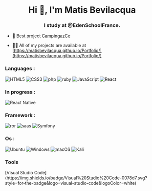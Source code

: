 <h1 align="center">Hi 👋, I'm Matis Bevilacqua</h1>
<h3 align="center">I study at @EdenSchoolFrance.</h3>

- 🔭 Best project [CampingazCe](https://github.com/MatisBevilacqua/CampingazCe)

  

- 👨‍💻 All of my projects are available at [https://matisbevilacqua.github.io/Portfolio/](https://matisbevilacqua.github.io/Portfolio/)


<h3  align="left">Languages :</h3>
  
  ![HTML5](https://img.shields.io/badge/html5-%23E34F26.svg?style=for-the-badge&logo=html5&logoColor=white)
  ![CSS3](https://img.shields.io/badge/css3-%231572B6.svg?style=for-the-badge&logo=css3&logoColor=white)
  ![php](https://img.shields.io/badge/PHP-777BB4?style=for-the-badge&logo=php&logoColor=white)
  ![ruby](https://img.shields.io/badge/Ruby-CC342D?style=for-the-badge&logo=ruby&logoColor=white)
  ![JavaScript](https://img.shields.io/badge/javascript-%23323330.svg?style=for-the-badge&logo=javascript&logoColor=%23F7DF1E)
   ![React](https://img.shields.io/badge/react-%2320232a.svg?style=for-the-badge&logo=react&logoColor=%2361DAFB)


<h3 align="left">In progress :</h3>
  
  ![React Native](https://img.shields.io/badge/react_native-%2320232a.svg?style=for-the-badge&logo=react&logoColor=%2361DAFB)

<h3  align="left">Framework :</h3>
 
  ![ror](https://img.shields.io/badge/Ruby_on_Rails-CC0000?style=for-the-badge&logo=ruby-on-rails&logoColor=white)
  ![saas](https://img.shields.io/badge/Sass-CC6699?style=for-the-badge&logo=sass&logoColor=white)
  ![Symfony](https://img.shields.io/badge/symfony-%23000000.svg?style=for-the-badge&logo=symfony&logoColor=white)
  
  <h3 align="left">Os :</h3>
  
  ![Ubuntu](https://img.shields.io/badge/Ubuntu-E95420?style=for-the-badge&logo=ubuntu&logoColor=white)
  ![Windows](https://img.shields.io/badge/Windows-0078D6?style=for-the-badge&logo=windows&logoColor=white)
  ![macOS](https://img.shields.io/badge/mac%20os-000000?style=for-the-badge&logo=macos&logoColor=F0F0F0)
  ![Kali](https://img.shields.io/badge/Kali-268BEE?style=for-the-badge&logo=kalilinux&logoColor=white)

  <h3 align="left">Tools</h3>
   [Visual Studio Code](https://img.shields.io/badge/Visual%20Studio%20Code-0078d7.svg?style=for-the-badge&logo=visual-studio-code&logoColor=white)
   

